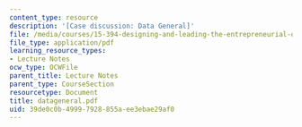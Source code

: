 ```yaml
---
content_type: resource
description: '[Case discussion: Data General]'
file: /media/courses/15-394-designing-and-leading-the-entrepreneurial-organization-spring-2003/39de0c0b49997928855aee3ebae29af0_datageneral.pdf
file_type: application/pdf
learning_resource_types:
- Lecture Notes
ocw_type: OCWFile
parent_title: Lecture Notes
parent_type: CourseSection
resourcetype: Document
title: datageneral.pdf
uid: 39de0c0b-4999-7928-855a-ee3ebae29af0
---
```

